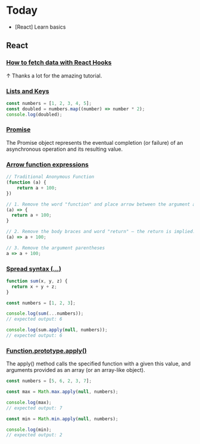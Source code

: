 # Today

- [React] Learn basics

## React

### [How to fetch data with React Hooks](https://www.robinwieruch.de/react-hooks-fetch-data/)

↑ Thanks a lot for the amazing tutorial.

### [Lists and Keys](https://reactjs.org/docs/lists-and-keys.html)

``` javascript
const numbers = [1, 2, 3, 4, 5];
const doubled = numbers.map((number) => number * 2);
console.log(doubled);
```

### [Promise](https://developer.mozilla.org/en-US/docs/Web/JavaScript/Reference/Global_Objects/Promise)

The Promise object represents the eventual completion (or failure) of an asynchronous operation and its resulting value.

### [Arrow function expressions](https://developer.mozilla.org/en-US/docs/Web/JavaScript/Reference/Functions/Arrow_functions)

``` javascript
// Traditional Anonymous Function
(function (a) {
    return a + 100;
})

// 1. Remove the word "function" and place arrow between the argument and opening body bracket
(a) => {
  return a + 100;
}

// 2. Remove the body braces and word "return" — the return is implied.
(a) => a + 100;

// 3. Remove the argument parentheses
a => a + 100;
```

### [Spread syntax (...)](https://developer.mozilla.org/en-US/docs/Web/JavaScript/Reference/Operators/Spread_syntax)

``` javascript
function sum(x, y, z) {
  return x + y + z;
}

const numbers = [1, 2, 3];

console.log(sum(...numbers));
// expected output: 6

console.log(sum.apply(null, numbers));
// expected output: 6
```

### [Function.prototype.apply()](https://developer.mozilla.org/en-US/docs/Web/JavaScript/Reference/Global_Objects/Function/apply)

The apply() method calls the specified function with a given this value, and arguments provided as an array (or an array-like object).

``` javascript
const numbers = [5, 6, 2, 3, 7];

const max = Math.max.apply(null, numbers);

console.log(max);
// expected output: 7

const min = Math.min.apply(null, numbers);

console.log(min);
// expected output: 2
```

